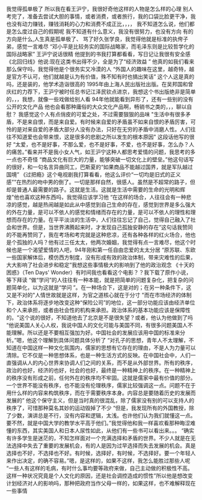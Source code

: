 我觉得孤单极了
所以我在看王沪宁，我很好奇他这样的人物是怎么样的心理
别人考完了，准备去尝试大胆的事情，或者消费，或者旅行，我的口袋比脸更干净，我也没有动力赚钱，赚钱消耗的心力和消费不成正比，，，，
我不知道怎么说，他们都是怎么度过自己的假期呢
我不知道有什么意义，我没有很努力，也没有方向
有的方向是什么,人生真是孤单极了、
骂了好久张学良，我觉得他就是标准的执侉子弟，感觉一言难尽
“邓小平是比较务实的国际战略家，而毛泽东则是比较哲学化的国际战略家”
王沪宁说话很精
他提到的书我打算都看看，写日记让我很有安全感
《北回归线》他说:现在这类书出得不少，全是为了“经济效益 ”
他真的如我们看来那么保守吗，我觉得他是个很务实又冷漠的人
“外国人的趣味在这里，越奇特，越是官方不认可，他们就越是认为有价值，殊不知有时也搞出笑话”
这个人这是真的吗，还是装的，他学术造诣很高的
1995年由上海人民出版社出版。在吴邦国和曾庆红的力荐下，王沪宁被时任总书记江泽民钦点进京，我想这个书出版绝非是简单的，，，我想，就像一些戏做给别人看
94年他就能看到异形了，还有一些别的没有公开的文化产品
他也会看那种庸俗的大众文化产品啊，畅销书之类的，，，聊以自慰？
我感觉这个人有点俏皮的可爱之处，不过需要狠狠的品味
"生活中有很多矛盾，不是来自恨，而是来自爱。有时候来自爱的矛盾虽不如来自恨的矛盾厉害，可怜的是对来自爱的矛盾大部分人没有办法，只好在无穷的矛盾中消磨人性。人们往往不知道爱也会带来恨，这是很多的悲剧之所以发生的根本原因"
这段话他写的很好
“太爱，也不是好事，不那么爱，也不是好事，不爱，也不是好事，怎么办？人的痛苦。”看来并不是我小女人气，如王沪宁这种人都思考爱情的问题，我思考的多一点也不奇怪
“商品文化有巨大的力量，能够突破一切文化上的壁垒。”他这句话写的很好，和一句名言异曲同工，巴斯夏的“如果商品不能越过国界，就是军队越过国境”
《过把瘾》这个电视剧我打算看看，他这么评价“一切均是旧式的正义感”"在热烈的吻中男的倒了。一切是那样自然，很感人。虽然是不超常的路子，但却是普通人最需要的路子。这就是生活。这就是生活中需要的生命的光明和辉煌"他也喜欢这种东西吗，我觉得应该学习他
“在这样的场合，人往往会有一种悲凉的感觉，越是热闹越是如此从中感觉到自己生命的存在，感觉到世界是多么强大的外在力量，是可以不依人的感觉和情绪而存在的力量，是可以不依人的理性和理想而存在的力量。在平平淡淡的生活中，人们往往忘记了自己，觉得自己融入了社会和世界。但是，当世界沸腾起来时，才发现自己孤独安静的存在”这句话我赞同的不能再赞同了，我在考场和考完就是这种悲凉，还有各种各样的红火场合，他也是个孤独的人吗？他有过三任太太，他两次婚姻，我觉得有点一言难尽，他这个时候也是一个渴望爱情的人吧，94年刚和第一任自由恋爱的太太分居
“原苏联、东欧一些国家解体后，模仿西方制度，没有形成有效的政治体制，带来灾难性的后果，大大影响了社会进步和稳定”我想这些事情极大的影响到了他的政治观念
《十天的困惑》（Ten Days' Wonder）有时间我也看看这个电影？？我下载了原作小说，等下拜读
“做“学问”的人往往有一种本能，就是把简单的问题复杂化，把复杂的问题简单化，以为这就是“学问 ”。在一种场合下，这是对的；在另一种条件下，这又是不对的"人情世故就是这样，为官之道核心就在于分寸
"而在市场经济的体制下，政治体系将逐步地改变这种“保险公司”的地位，这一部分功能应该由经济单位和个人来承担，或者由社会性的机构来承担。政治体系的基本功能应该是保障性的。"这个说的很好，不知道他去了北京是不是很失望？或者，他认为他做到了吗
“他说美国人关心人权，我说中国人的文化可能与美国不同，有很多问题美国人不能理解。所以还是不要相互强加为好。中国社会的发展应该用中国的标准来分析。”嗯，他这个理解到具体问题具体分析了
“对孔子的思想，青年人不太理解，不知道在中国这样一种文化氛围内，儒家的思想有它存在的理由，不是人为力量可以清除。它不仅是一种思想体系，也是一种生活方式的反映。在中国社会中，人们一直强调从人的内心世界来协调人们之间的关系，而不是从外部世界。所有的秩序，政治的也好，经济的也好，社会的也好，最终是一种精神上的秩序。在一种精神上的秩序没有形成之前，任何外在的秩序均不牢固。这就是儒家中最有价值的部分。一个世界不能没有秩序，也不能没有伦理秩序，儒家比较强调这一点。问题不在于用什么样的内容来构筑秩序，而在于需要秩序本身。内容总是要随着历史的发展而发展的”
他这个保守主义，但是当时真的很混乱，除了儒家没有别的可以支持人的秩序了，可惜那种莫名其妙的运动毁掉了不少
“但是，我发现所有的外国教授，除了少数，演讲总是不行，没有内容和逻辑，太浅。也许他们认为我们就懂这一点。要不然，就是中国大学的教学水平高于他们。”我觉得他和我一样喜欢看那种晦涩难懂的东西，其实美国人和日本人尿性如此，从他们有一些书可以看出来。。。
“确实有许多学生是迷茫的，不知怎样面对一个充满选择和矛盾的世界。不少人就是在无法选择中失去了重要的发展机会，有的人是因为过早选择而失去发展的机会。真是选择也不好，不选择也不好。有时候，选择好，有时候，不选择好。要一个年轻人来作出决定，的确不容易。”嗯，是这样的，如果不这样，我怎么能胜过那些人呢
“一些人有这样的毛病，有时什么事均要等政府来做，自己主动做的积极性不高。这样一种状况究竟是个人文化的原因，还是社会调控造成的惯性”所以他是想改变计划经济对人的影响吗，那种把政府当作父母一样的，如果这样，也不难解释现在一些事情

